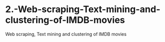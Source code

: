 # 2.-Web-scraping-Text-mining-and-clustering-of-IMDB-movies
Web scraping, Text mining and clustering of IMDB movies
